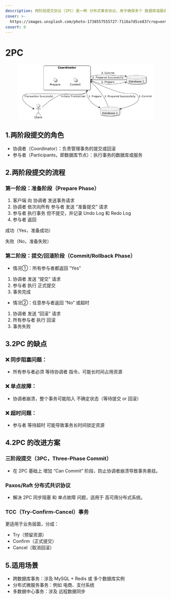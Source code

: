 ```yaml
---
description: 两阶段提交协议（2PC）是一种 分布式事务协议，用于确保多个 数据库或服务 在 分布式环境下 一致提交或回滚事务。
cover: >-
  https://images.unsplash.com/photo-1738557555727-7116a7d5ce83?crop=entropy&cs=srgb&fm=jpg&ixid=M3wxOTcwMjR8MHwxfHJhbmRvbXx8fHx8fHx8fDE3Mzk0NjYwODl8&ixlib=rb-4.0.3&q=85
coverY: 0
---
```


# 2PC

<figure><img src="../../.gitbook/assets/image (1) (1).png" alt=""><figcaption></figcaption></figure>

## 1.两阶段提交的角色

* 协调者（Coordinator）：负责管理事务的提交或回滚
* 参与者（Participants，即数据库节点）：执行事务的数据库或服务

## 2.两阶段提交的流程

### 第一阶段：准备阶段（Prepare Phase）

1. 客户端 向 协调者 发送事务请求
2. 协调者 依次向所有 参与者 发送 “准备提交” 请求
3. 参与者 执行事务 但不提交，并记录 Undo Log 和 Redo Log
4. 参与者 返回

成功（Yes，准备成功）

失败（No，准备失败）



### 第二阶段：提交/回滚阶段（Commit/Rollback Phase）

* 情况①：所有参与者都返回 “Yes”

1. 协调者 发送 “提交” 请求
2. 参与者 执行 正式提交
3. 事务完成

* 情况②：任意参与者返回 “No” 或超时

1. 协调者 发送 “回滚” 请求
2. 所有参与者 执行 回滚
3. 事务失败

## 3.2PC 的缺点

### ❌ 同步阻塞问题：

* 所有参与者必须 等待协调者 指令，可能长时间占用资源

### ❌ 单点故障：

* 协调者崩溃，整个事务可能陷入 不确定状态（等待提交 or 回滚）

### ❌ 超时问题：

* 参与者 等待超时 可能导致事务长时间锁定资源

## 4.2PC 的改进方案

### 三阶段提交（3PC，Three-Phase Commit）

* 在 2PC 基础上 增加 “Can Commit” 阶段，防止协调者崩溃导致事务悬挂。

### Paxos/Raft 分布式共识协议

* 解决 2PC 同步阻塞 和 单点故障 问题，适用于 高可用分布式系统。

### TCC（Try-Confirm-Cancel）事务

更适用于业务层面，分成：

* Try（预留资源）
* Confirm（正式提交）
* Cancel（取消回滚）

## 5.适用场景

* 跨数据库事务：涉及 MySQL + Redis 或 多个数据库实例
* 分布式微服务事务：例如 电商、支付系统
* 多数据中心事务：涉及 远程数据同步

